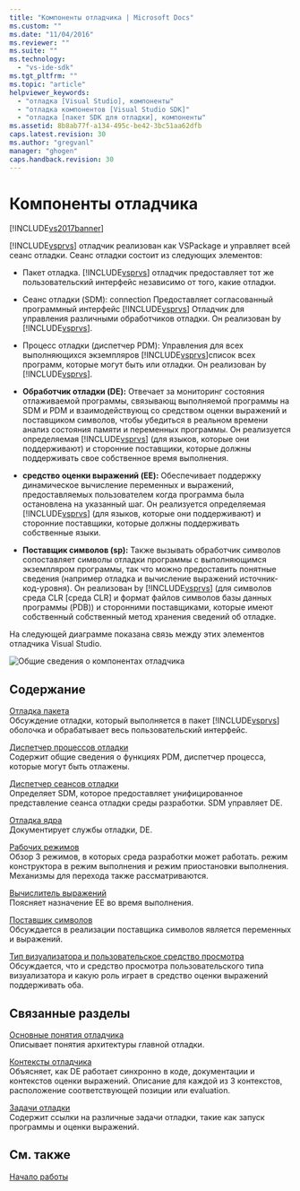 ```yaml
---
title: "Компоненты отладчика | Microsoft Docs"
ms.custom: ""
ms.date: "11/04/2016"
ms.reviewer: ""
ms.suite: ""
ms.technology: 
  - "vs-ide-sdk"
ms.tgt_pltfrm: ""
ms.topic: "article"
helpviewer_keywords: 
  - "отладка [Visual Studio], компоненты"
  - "отладка компонентов [Visual Studio SDK]"
  - "отладка [пакет SDK для отладки], компоненты"
ms.assetid: 8b8ab77f-a134-495c-be42-3bc51aa62dfb
caps.latest.revision: 30
ms.author: "gregvanl"
manager: "ghogen"
caps.handback.revision: 30
---
```

# Компоненты отладчика
[!INCLUDE[vs2017banner](../../code-quality/includes/vs2017banner.md)]

[!INCLUDE[vsprvs](../../code-quality/includes/vsprvs_md.md)] отладчик реализован как VSPackage и управляет всей сеанс отладки.  Сеанс отладки состоит из следующих элементов:  
  
-   Пакет отладка.  [!INCLUDE[vsprvs](../../code-quality/includes/vsprvs_md.md)] отладчик предоставляет тот же пользовательский интерфейс независимо от того, какие отладки.  
  
-   Сеанс отладки \(SDM\): connection Предоставляет согласованный программный интерфейс [!INCLUDE[vsprvs](../../code-quality/includes/vsprvs_md.md)] Отладчик для управления различными обработчиков отладки.  Он реализован by [!INCLUDE[vsprvs](../../code-quality/includes/vsprvs_md.md)].  
  
-   Процесс отладки \(диспетчер PDM\): Управления для всех выполняющихся экземпляров [!INCLUDE[vsprvs](../../code-quality/includes/vsprvs_md.md)]список всех программ, которые могут быть или отладки.  Он реализован by [!INCLUDE[vsprvs](../../code-quality/includes/vsprvs_md.md)].  
  
-   **Обработчик отладки \(DE\):** Отвечает за мониторинг состояния отлаживаемой программы, связывающ выполняемой программы на SDM и PDM и взаимодействующ со средством оценки выражений и поставщиком символов, чтобы убедиться в реальном времени анализ состояния памяти и переменных программы.  Он реализуется определяемая [!INCLUDE[vsprvs](../../code-quality/includes/vsprvs_md.md)] \(для языков, которые они поддерживают\) и сторонние поставщики, которые должны поддерживать свое собственное время выполнения.  
  
-   **средство оценки выражений \(EE\):** Обеспечивает поддержку динамическое вычисление переменных и выражений, предоставляемых пользователем когда программа была остановлена на указанный шаг.  Он реализуется определяемая [!INCLUDE[vsprvs](../../code-quality/includes/vsprvs_md.md)] \(для языков, которые они поддерживают\) и сторонние поставщики, которые должны поддерживать собственные языки.  
  
-   **Поставщик символов \(sp\):** Также вызывать обработчик символов сопоставляет символы отладки программы с выполняющимся экземпляром программы, так что можно предоставить понятные сведения \(например отладка и вычисление выражений источник\-код\-уровня\).  Он реализован by [!INCLUDE[vsprvs](../../code-quality/includes/vsprvs_md.md)] \(для символов среда CLR \[среда CLR\] и формат файлов символов базы данных программы \(PDB\)\) и сторонними поставщиками, которые имеют собственный собственный метод хранения сведений об отладке.  
  
 На следующей диаграмме показана связь между этих элементов отладчика Visual Studio.  
  
 ![Общие сведения о компонентах отладчика](../../extensibility/debugger/media/dbugcompovrview.png "DBugCompOvrview")  
  
## Содержание  
 [Отладка пакета](../../extensibility/debugger/debug-package.md)  
 Обсуждение отладки, который выполняется в пакет [!INCLUDE[vsprvs](../../code-quality/includes/vsprvs_md.md)] оболочка и обрабатывает весь пользовательский интерфейс.  
  
 [Диспетчер процессов отладки](../../extensibility/debugger/process-debug-manager.md)  
 Содержит общие сведения о функциях PDM, диспетчер процесса, которые могут быть отлажены.  
  
 [Диспетчер сеансов отладки](../../extensibility/debugger/session-debug-manager.md)  
 Определяет SDM, которое предоставляет унифицированное представление сеанса отладки среды разработки.  SDM управляет DE.  
  
 [Отладка ядра](../../extensibility/debugger/debug-engine.md)  
 Документирует службы отладки, DE.  
  
 [Рабочих режимов](../../extensibility/debugger/operational-modes.md)  
 Обзор 3 режимов, в которых среда разработки может работать. режим конструктора в режим выполнения и режим приостановки выполнения.  Механизмы для перехода также рассматриваются.  
  
 [Вычислитель выражений](../../extensibility/debugger/expression-evaluator.md)  
 Поясняет назначение EE во время выполнения.  
  
 [Поставщик символов](../../extensibility/debugger/symbol-provider.md)  
 Обсуждается в реализации поставщика символов является переменных и выражений.  
  
 [Тип визуализатора и пользовательское средство просмотра](../../extensibility/debugger/type-visualizer-and-custom-viewer.md)  
 Обсуждается, что и средство просмотра пользовательского типа визуализатора и какую роль играет в средство оценки выражений поддерживать оба.  
  
## Связанные разделы  
 [Основные понятия отладчика](../../extensibility/debugger/debugger-concepts.md)  
 Описывает понятия архитектуры главной отладки.  
  
 [Контексты отладчика](../../extensibility/debugger/debugger-contexts.md)  
 Объясняет, как DE работает синхронно в коде, документации и контекстов оценки выражений.  Описание для каждой из 3 контекстов, расположение соответствующей позиции или evaluation.  
  
 [Задачи отладки](../../extensibility/debugger/debugging-tasks.md)  
 Содержит ссылки на различные задачи отладки, такие как запуск программы и оценки выражений.  
  
## См. также  
 [Начало работы](../../extensibility/debugger/getting-started-with-debugger-extensibility.md)